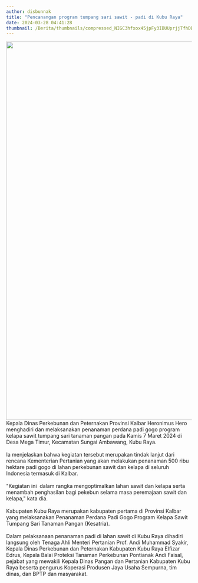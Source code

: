 ```yaml
---
author: disbunnak
title: "Pencanangan program tumpang sari sawit - padi di Kubu Raya"
date: 2024-03-28 04:41:28
thumbnail: /Berita/thumbnails/compressed_NIGC3hfxox45jpFy3IBUUprjjTfhDByn8vctY1Vy.jpg
---
```

<p><img src="/images/ir1hqv9CXRiH7BEO74xv.jpeg" alt="" width="1366" height="1025" /><br />Kepala Dinas Perkebunan dan Peternakan Provinsi Kalbar <span class="nanospell-typo" data-cke-bogus="true">Heronimus</span> Hero menghadiri dan melaksanakan penanaman perdana padi gogo program kelapa sawit tumpang sari tanaman pangan pada Kamis 7 Maret 2024 di Desa Mega Timur, Kecamatan Sungai <span class="nanospell-typo" data-cke-bogus="true">Ambawang</span>, Kubu Raya.<br /><br />Ia menjelaskan bahwa kegiatan tersebut merupakan tindak lanjut dari rencana Kementerian Pertanian yang akan melakukan penanaman 500 ribu hektare padi gogo di lahan perkebunan sawit dan kelapa di seluruh Indonesia termasuk di Kalbar.<br /><br />"Kegiatan ini&nbsp; dalam rangka mengoptimalkan lahan sawit dan kelapa serta menambah penghasilan bagi pekebun selama masa peremajaan sawit dan kelapa," kata dia.<br /><br />Kabupaten Kubu Raya merupakan kabupaten pertama di Provinsi Kalbar yang melaksanakan Penanaman Perdana Padi Gogo Program Kelapa Sawit Tumpang Sari Tanaman Pangan (Kesatria).<br /><br />Dalam pelaksanaan penanaman padi di lahan sawit di Kubu Raya dihadiri langsung oleh Tenaga Ahli Menteri Pertanian Prof. Andi <span class="nanospell-typo" data-cke-bogus="true">Muhammad</span> <span class="nanospell-typo" data-cke-bogus="true">Syakir</span>, Kepala Dinas Perkebunan dan Peternakan Kabupaten Kubu Raya <span class="nanospell-typo" data-cke-bogus="true">Elfizar</span> <span class="nanospell-typo" data-cke-bogus="true">Edrus</span>, Kepala Balai Proteksi Tanaman Perkebunan Pontianak Andi <span class="nanospell-typo" data-cke-bogus="true">Faisal</span>, pejabat yang mewakili Kepala Dinas Pangan dan Pertanian Kabupaten Kubu Raya beserta pengurus Koperasi Produsen Jaya Usaha Sempurna, tim dinas, dan <span class="nanospell-typo" data-cke-bogus="true">BPTP</span> dan masyarakat.</p>
